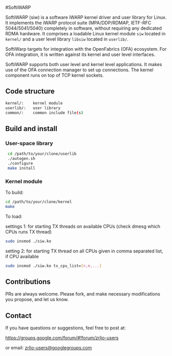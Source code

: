 #SoftiWARP

SoftiWARP (siw) is a software iWARP kernel driver and user library 
for Linux. It implements the iWARP protocol suite (MPA/DDP/RDMAP,
IETF-RFC 5044/5041/5040) completely in software, without requiring
any dedicated RDMA hardware. It comprises a loadable Linux kernel
module `siw` located in `kernel/` and a user level library `libsiw`
located in `userlib/`.


SoftiWarp targets for integration with the OpenFabrics (OFA)
ecosystem. For OFA integration, it is written against its kernel
and user level interfaces.

SoftiWARP supports both user level and kernel level applications.
It makes use of the OFA connection manager to set up connections.
The kernel component runs on top of TCP kernel sockets.

## Code structure
```bash 
kernel/:	kernel module
userlib/:	user library
common/:	common include file(s)
```

## Build and install 

### User-space library
 
```bash
 cd /path/to/your/clone/userlib
 ./autogen.sh
 ./configure
 make install
```
 
### Kernel module
 To build:
```bash 
cd /path/to/your/clone/kernel
make
```

To load:

settings 1: for starting TX threads on available CPUs 
(check dmesg which CPUs runs TX thread) 
```bash
sudo insmod ./siw.ko
```

setting 2: for starting TX thread on all CPUs given in 
comma separated list, if CPU available
```bash
sudo insmod ./siw.ko tx_cpu_list=[n,m,...]
```

## Contributions

PRs are always welcome. Please fork, and make necessary modifications 
you propose, and let us know. 

## Contact 

If you have questions or suggestions, feel free to post at:

https://groups.google.com/forum/#!forum/zrlio-users

or email: zrlio-users@googlegroups.com

